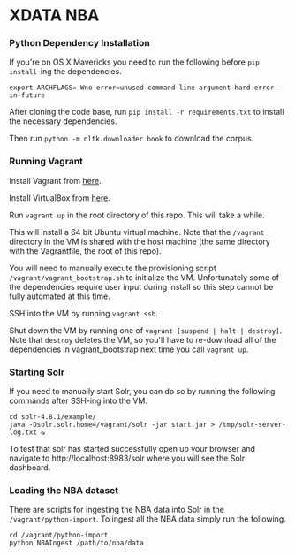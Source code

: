 # XDATA NBA

### Python Dependency Installation

If you're on OS X Mavericks you need to run the following before `pip install`-ing the dependencies.

`export ARCHFLAGS=-Wno-error=unused-command-line-argument-hard-error-in-future`

After cloning the code base, run `pip install -r requirements.txt` to install the necessary dependencies.

Then run `python -m nltk.downloader book` to download the corpus.

### Running Vagrant

Install Vagrant from [here](http://www.vagrantup.com/).

Install VirtualBox from [here](https://www.virtualbox.org/).

Run `vagrant up` in the root directory of this repo. This will take a while.

This will install a 64 bit Ubuntu virtual machine. Note that the `/vagrant` directory in the VM
is shared with the host machine (the same directory with the Vagrantfile, the root of this repo).

You will need to manually execute the provisioning script `/vagrant/vagrant_bootstrap.sh` to initialize the VM. Unfortunately some of the dependencies require user input during install so this step cannot be fully automated at this time.

SSH into the VM by running `vagrant ssh`.

Shut down the VM by running one of `vagrant [suspend | halt | destroy]`. Note that `destroy` deletes the VM, so you'll have to re-download
all of the dependencies in vagrant_bootstrap next time you call `vagrant up`.

### Starting Solr

If you need to manually start Solr, you can do so by running the following commands after SSH-ing into the VM.

```
cd solr-4.8.1/example/
java -Dsolr.solr.home=/vagrant/solr -jar start.jar > /tmp/solr-server-log.txt &

```

To test that solr has started successfully open up your browser and navigate to http://localhost:8983/solr where you will see the Solr dashboard.



### Loading the NBA dataset

There are scripts for ingesting the NBA data into Solr in the `/vagrant/python-import`. To ingest all the NBA data simply run the following.

```
cd /vagrant/python-import
python NBAIngest /path/to/nba/data
```
